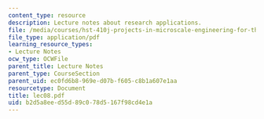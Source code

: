 ```yaml
---
content_type: resource
description: Lecture notes about research applications.
file: /media/courses/hst-410j-projects-in-microscale-engineering-for-the-life-sciences-spring-2007/b2d5a8eed55d89c078d5167f98cd4e1a_lec08.pdf
file_type: application/pdf
learning_resource_types:
- Lecture Notes
ocw_type: OCWFile
parent_title: Lecture Notes
parent_type: CourseSection
parent_uid: ec0fd6b8-969e-d07b-f605-c8b1a607e1aa
resourcetype: Document
title: lec08.pdf
uid: b2d5a8ee-d55d-89c0-78d5-167f98cd4e1a
---
```

